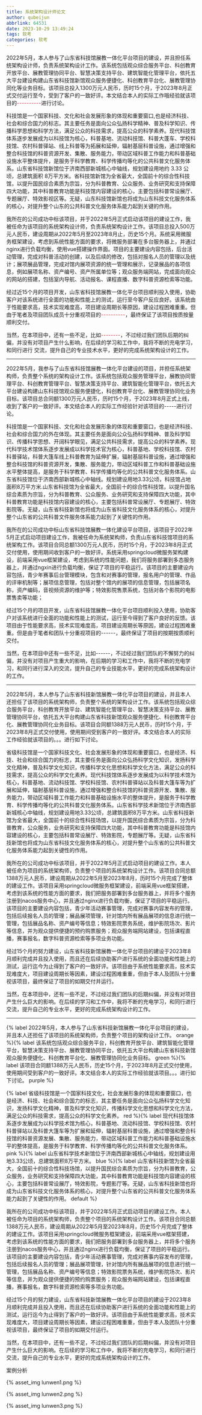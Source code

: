 ```yaml
---
title: 系统架构设计师论文
author: qubeijun
abbrlink: 64531
date: 2023-10-29 13:49:24
tags: 软考
categories: 软考
---
```

2022年5月，本人参与了山东省科技馆展教一体化平台项目的建设，并且担任系统架构设计师，负责系统架构设计工作。该系统包括观众综合服务平台、科创教育开放平台、展教管理协同平台、智慧决策支持平台、建筑智能化管理平台，依托五大平台建设构建山东省科技馆新馆观众服务便捷化、科创教育平台化、展教管理协同化等业务目标。该项目总投入1300万元人民币，历时15个月，于2023年8月正式交付运行至今，受到了客户的一致好评。本文结合本人的实际工作哦经验就该项目的<font style="color:#DF2A3F;">----------</font>进行讨论。

科技馆是一个国家科技、文化和社会发展形象的体现和重要窗口,也是经济科技、社会和综合国力的标志。其主要任务是面向公众弘扬科学精神、普及科学知识、传播科学思想和科学方法，满足公众的科技需求，提高公众的科学素养。现代科技馆体系逐步发展成为以科技馆为核心，科普基地、流动科技馆、科普大蓬车、学校科技馆、农村科普驿站、线上科普等为拓展和延伸，辐射基层科普设施，通过增强和整合科技馆的科普资源开发、集散、服务能力，带动区域科普工作能力和科普基础设施水平整体提升，是服务于科学教育、科学传播均等化的公共科普文化服务体系。山东省科技馆新馆位于济南西部新城核心中轴线，规划建设用地约 3.33 公顷，总建筑面积 8万平方米。省科技馆新馆为全省最大，全国前十的综合性科技馆，以提升国民综合素质为宗旨，分为科普教育、公众服务、业务研究和支持保障四大功能，其中科普教育功能是科技馆内容建设的核心，主要包括科普常设展厅、专题展厅、特效影视区等。无疑，山东科技馆新馆也将成为山东科技文化服务体系的核心，对提升整个山东的公共科普文化服务体系能力起到关键的作用。

我所在的公司成功中标该项目，并于2022年5月正式启动该项目的建设工作，我被任命为该项目的系统架构设计师，负责系统架构设计工作。该项目总投入500万元人民币，建设周期从2022年5月至2023年8月止，历史15个月。系统采用微服务框架建设，考虑到系统性能方面的要求，将微服务部署在多台服务器上，并通过nginx进行负载均衡，使用vue搭建操作界面。项目的主要建设内容包括，后台活动管理，完成对科普活动的创建，以及后续的修改，包括对报名人员的管理以及统计；展项展品管理，完成对馆内展项资源的统一管理和展示，记录展品的各项信息，例如展项名称、资产编号、资产所属单位等；观众服务端网站，完成面向观众的网站的搭建，包括室内导航、活动报名、课程直播、数字科普资源检索等功能。

经过近15个月的项目开发，山东省科技馆展教一体化平台项目顺利投入使用，协助客户对该系统进行全面的功能和性能上的测试，运行至今客户反应良好。该系统由于性能要求高，技术实现难度高，项目建设周期长等原因，建设过程困难重重。但由于笔者及项目团队成员十分重视项目的<font style="color:#DF2A3F;">----------</font>，最终保证了该项目按质按量顺利交付。

当然，在本项目中，还有一些不足，比如<font style="color:#DF2A3F;">--------</font>，不过经过我们团队后期的纠偏，并没有对项目产生什么影响，在后续的学习和工作中，我将不断的充电学习，和同行进行 交流，提升自己的专业技术水平，更好的完成系统架构设计的工作。

---------------------------------------------------

2022年5月，我参与了山东省科技馆展教一体化平台建设的项目，并担任系统架构师，负责整个系统的架构设计工作。该系统包括观众服务管理平台，展教协同管理平台、科创教育管理平台、智慧决策支持平台、建筑智能化管理平台，依托五大平台建设构建山东科技馆观众服务便捷化，科创教育平台化、展教管理协同化业务目标。该项目总合同额1300万元人民币，历时15个月，于2023年8月正式上线，收到了客户的一致好评。本文结合本人的实际工作经验针对该项目的-----进行讨论。

科技馆是一个国家科技、文化和社会发展形象的体现和重要窗口，也是经济科技、社会和综合国力的外在体现。其主要任务是面向公众弘扬科学精神、普及科学知识、传播科学思想、开阔科学眼见，满足公共科技需求，提高公众的科学素养。现代科学技术馆体系逐步发展成以科学技术官为核心，科普基地、学校科技馆、农村科普驿站，科普大篷车线上科普教育为延伸扩展，辐射基层科普设施，通过增强和整合科技馆的科普资源开发，集散、服务能力，带动区域科普工作和科普基础设施水平整体提高，是服务于科学教育、科学传播均等化的公共科普文化服务体系。山东省科技馆位于济南西部新城核心中轴线。规划建设用地3.33公顷，科技馆占地面积8万平方米.山东省科技馆为全省最大，全国前十的综合性科技馆，以提升国名综合素质为宗旨，分为科普教育、公众服务、业务研究和支持保障四大功能，其中科普教育功能是科技馆内容建设的核心，主要包括科普常设展厅、专题展厅、特效影院等。无疑，山东省科技新馆也将成为山东省科技文化服务体系的核心，对提升整个山东省的公共科普文件服务体系能力起到了关键性的作用。

我所在的公司成功中标山东省科技馆展教一体化建设平台项目，该项目于2022年5月正式启动项目建设工作，我被任命为系统架构师，负责山东省科技馆项目的系统架构工作。该项目合同总额1300万元人民币，历时15个月，于2023年8月正式交付使用，使用期间收到客户的一致好评。系统采用springcloud微服务架构建设，前端采用vue框架建设，考虑到系统的性能问题，我们将服务部署到多态服务器上，并通过ngxin进行负载均衡，保证了项目的平稳运行。该项目的主要建设内容包括，青少年赛事后台管理模块，包含和对赛事的管理，报名用户的管理、作品的评审机制等；展项信息管理，包括对整个馆内的展项的信息管理，包括展项名称，资产编码，音视频资源的维护等；特效影院售票系统，包括对各个影院的电影票售卖等功能；

经过15个月的项目开发，山东省科技馆展教一体化平台项目顺利投入使用，协助客户对该系统进行全面的功能和性能上的测试，运行至今得到了客户良好的反馈。该项目由于性能要求高，技术实现难度高，项目建设周期长等原因，建设过程困难重重。但是由于笔者和团队十分重视项目的------，最终保证了项目的按期按质顺利交付。

当然，在本项目中还有一些不足，比如------，不过经过我们团队的不懈努力的纠偏，并没有对项目产生重大的影响，在后期的学习和工作中，我将不断的充电学习，和同行进行深入的交流，提升自己的专业技能水平，更好的完成系统架构设计的工作。

---------------------------------------------------

2022年5月，本人参与了山东省科技新馆展教一体化平台项目的建设，并且本人还担任了该项目的系统架构师，负责整个系统的架构设计工作。该系统包括观众综合服务平台，科创教育开放平台、建筑智能化管理平台、智慧决策支持平台、展教管理协同平台，依托五大平台构建山东省科技新馆观众服务便捷化、科创教育平台化、展教管理协同化业务目标。该项目合同额1388万元人民币，历时15个月，于2023年8月正式交付使用，使用期间受到客户的一致好评。本文结合本人的实际工作经验就该项目的。。。进行如下讨论。

省级科技馆是一个国家科技文化、社会发展形象的体现和重要窗口，也是经济、科技、社会和综合国力的标志，其主要任务是面向公众弘扬科学文化知识，发扬科学文化精神，普及科学文化知识，传播科学文化思想和科学文化方法，满足公众的科技需求，提高公众的科学文化素养。现代科技馆体系逐步发展成为以科学技术馆为核心，科普基地、流动科技馆、学校科技馆、农村科普驿站以及科普大篷车等为扩展和延伸，辐射基层科普设施，通过增强和整合科技馆的科普资源开发、集散、服务能力，带动区域科普工作能力和科普基础设施水平的整体提升，是服务于科学教育、科学传播均等化的公共科普文化服务体系。山东省科学技术新馆位于济南西部新城核心中轴线，规划建设用地3.33公顷，总建筑面积8万平方米。山东省科技新馆为全省最大，全国前十的综合性科技场馆，以提升国民综合素质为宗旨，分为科普教育，公众服务，业务研究和支持保障四大功能，其中科普教育功能是科技馆内容建设的核心，主要包括科普常设展厅、特效影院，专题展厅等。无疑，山东省科技新馆也将成为山东省科技文化服务体系的核心，对提升整个山东省的公共科普文化服务体系能力起到关键性的作用。

我所在的公司成功中标该项目，并于2022年5月正式启动项目的建设工作。本人被任命为项目的系统架构师，负责整个项目的系统架构设计工作。该项目合同总额1388万元人民币，建设周期从2022年5月至2023年8月，历时15个月完成了整体的建设工作。该项目采用springcloud微服务框架建设，前端采用vue框架搭建，考虑到该系统的性能方面的要求，我们把服务部署到多台服务器上，并将多个服务注册到nacos服务中心，并且通过nginx进行负载均衡，保证了项目的平稳运行。该项目的主要建设内容包括，青少年活动赛事管理，完成对赛事内容发布的管理，包括后续报名人员的管理；展品展项管理，针对馆内所有展品展项的信息进行统一管理，包括展品名称、资产编号等信息；特效影院票务系统，维护影院场次、影片等信息，并为观众提供便捷的预约购票服务；观众服务端网站建设，包括课程直播，赛事报名，数字科普资源检索等多项业务功能。

经过15个月的努力建设，山东省科技新馆展教一体化平台项目的建设于2023年8月顺利完成并且投入使用，而且还在后续协助客户进行系统的全面功能和性能上的测试，运行迄今为止得到了客户的一致好评。该项目由于系统性能要求高，技术实现难度大，项目建设周期长等因素，建设过程困难重重，但由于本人及团队十分重视该项目，最终保证了项目的如期交付并运行。

当然，在本项目中，还有一些不足，不过经过我们团队的后期纠偏，并没有对项目产生什么巨大的影响。在后续的学习和工作中，我将不断的充电学习，和同行进行交流，提升自己的专业水平，更好的完成系统架构设计的工作。

---------------------------------------------------

{% label 2022年5月，本人参与了山东省科技新馆展教一体化平台项目的建设，并且本人还担任了该项目的系统架构师，负责整个项目的架构设计工作。 orange %}{% label 该系统包括观众综合服务平台，科创教育开放平台、建筑智能化管理平台，智慧决策支持平台、展教管理协同平台，依托五大平台构建山东省科技新馆观众服务便捷化、科创教育平台化、展教管理协同化业务目标。 green %}{% label 该项目合同额1388万元人民币，历史15个月，于2023年8月正式交付使用，使用期间受到客户的一致好评。本文结合本人的实际工作经验就该项目。。。进行如下讨论。 purple %}

{% label 省级科技馆是一个国家科技文化，社会发展形象的体现和重要窗口，也是经济、科技、社会和综合国力的标志，其主要任务是面向公众弘扬科学文化知识，发扬科学文化精神，普及科学文化知识，传播科学文化思想和科学文化方法，满足公众的科技需求，提高公众的科学文化素养。 red %}{% label 现代科技馆体系逐步发展成为以科学技术馆为核心，科普基地、流动科技馆、学校科技馆、农村科普驿站以及科普大篷车等为扩展和延伸，辐射基层科普设施，通过增强和整合科技馆的科普资源发展、集散、服务能力，带动区域科普工作能力和科普基础设施水平的整体提高，是服务于科学教育、科学传播均等化的公共科普文化服务体系。 pink %}{% label 山东省科学技术新馆位于济南西部新城核心中轴线，规划建设用地3.33公顷，总建筑面积8万平方米。 blue %}{% label 山东省科技新馆为全省最大，全国前十的综合性科技场馆，以提升国民综合素质为宗旨，分为科普教育，公众服务，业务研究和支持保障四大功能，其中科普教育功能是科技馆内容建设的核心，主要包括科普常设展厅，特效影院，专题影厅等。无疑，山东省科技新馆也将成为山东省科技文化服务体系的核心，对提升整个山东省的公共科普文化服务体系能力起到了关键性的作用。 default %}

我所在的公司成功中标该项目，并于2022年5月正式启动项目的建设工作。本人被任命为项目的系统架构师，负责整个项目的系统架构设计工作。该项目合同总额1388万元人民币，建设周期从2022年5月至2023年8月，历史15个月完成了整体的建设工作。该项目采用springcloud微服务框架建设，前端采用vue框架搭建，考虑到该系统的性能方面的要求，我们把服务部署到多台服务器上，并将多个服务注册到nacos服务中心，并且通过nginx进行负载均衡，保证了项目的平稳运行。该项目的主要建设内容包括，青少年活动赛事管理，完成对赛事内容发布的管理，包括后续报名人员的管理；展品展项管理，针对馆内所有展品展项的信息进行统一管理，包括展品名称、资产编号等信息；特效影院票务系统，维护影院场次、影片等信息，并为观众提供便捷的预约购票服务；观众服务端网站建设，包括课程直播，赛事报名，数字科普资源检索等多项业务功能。

经过15个月的努力建设，山东省科技新馆展教一体化平台项目的建设于2023年8月顺利完成并且投入使用，而且还在后续协助客户进行系统的全面功能和性能上的测试，运行迄今为止得到了客户的一致好评。该项目由于系统性能要求高，技术实现难度大，项目建设周期长等因素，建设过程困难重重，但由于本人及团队十分重视该项目，最终保证了项目的如期交付运行。

当然，在本项目中，还有一些不足，不过经过我们团队的后期纠偏，并没有对项目产生什么巨大的影响。在后续的学习和工作中，我将不断的充电学习，和同行进行交流，提升自己的专业水平，更好的完成系统架构设计的工作。

案例分析

{% asset_img lunwen1.png %}

{% asset_img lunwen2.png %}

{% asset_img lunwen3.png %}